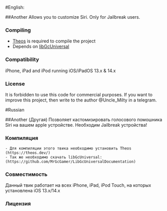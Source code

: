 
#English:

##Another
Allows you to customize Siri. Only for Jailbreak users.

### Compiling
  - [Theos](https://theos.dev/) is required to compile the project
  - Depends on [libGcUniversal](https://github.com/MrGcGamer/LibGcUniversalDocumentation)

### Compatibility
iPhone, iPad and iPod running iOS/iPadOS 13.x & 14.x

### License
It is forbidden to use this code for commercial purposes. 
If you want to improve this project, then write to the author @Uncle_Milty in a telegram.



#Russian

##Another (Другая)
Позволяет кастомизировать голосового помошника Siri на вашем apple устройстве. Необходим Jailbreak устройства!

### Компиляция
    - Для компиляции этого твика необходимо установить Theos (https://theos.dev/)
    - Так же необходимо скачать libGcUniversal: (https://github.com/MrGcGamer/LibGcUniversalDocumentation)
    
### Совместимость
Данный твик работает на всех iPhone, iPad, iPod Touch, на которых установлена iOS 13.x/14.x

### Лицензия
